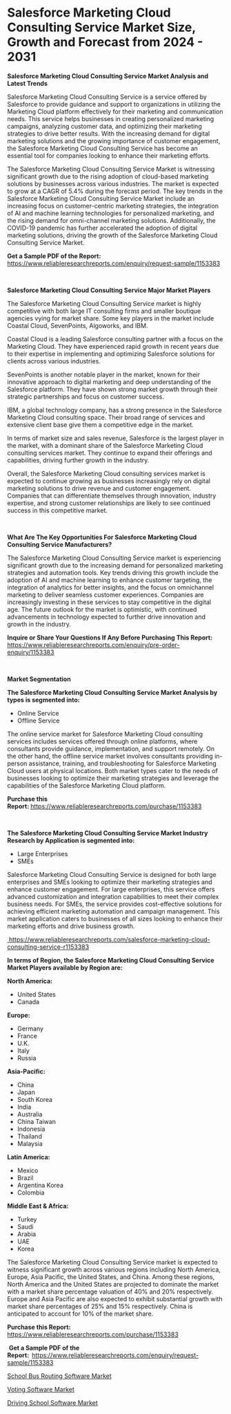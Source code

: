 <p><h1>Salesforce Marketing Cloud Consulting Service Market Size, Growth and Forecast from 2024 - 2031</h1></p><p><strong>Salesforce Marketing Cloud Consulting Service Market Analysis and Latest Trends</strong></p>
<p><p>Salesforce Marketing Cloud Consulting Service is a service offered by Salesforce to provide guidance and support to organizations in utilizing the Marketing Cloud platform effectively for their marketing and communication needs. This service helps businesses in creating personalized marketing campaigns, analyzing customer data, and optimizing their marketing strategies to drive better results. With the increasing demand for digital marketing solutions and the growing importance of customer engagement, the Salesforce Marketing Cloud Consulting Service has become an essential tool for companies looking to enhance their marketing efforts.</p><p>The Salesforce Marketing Cloud Consulting Service Market is witnessing significant growth due to the rising adoption of cloud-based marketing solutions by businesses across various industries. The market is expected to grow at a CAGR of 5.4% during the forecast period. The key trends in the Salesforce Marketing Cloud Consulting Service Market include an increasing focus on customer-centric marketing strategies, the integration of AI and machine learning technologies for personalized marketing, and the rising demand for omni-channel marketing solutions. Additionally, the COVID-19 pandemic has further accelerated the adoption of digital marketing solutions, driving the growth of the Salesforce Marketing Cloud Consulting Service Market.</p></p>
<p><strong>Get a Sample PDF of the Report:&nbsp;</strong> <a href="https://www.reliableresearchreports.com/enquiry/request-sample/1153383">https://www.reliableresearchreports.com/enquiry/request-sample/1153383</a></p>
<p>&nbsp;</p>
<p><strong>Salesforce Marketing Cloud Consulting Service Major Market Players</strong></p>
<p><p>The Salesforce Marketing Cloud Consulting Service market is highly competitive with both large IT consulting firms and smaller boutique agencies vying for market share. Some key players in the market include Coastal Cloud, SevenPoints, Algoworks, and IBM.</p><p>Coastal Cloud is a leading Salesforce consulting partner with a focus on the Marketing Cloud. They have experienced rapid growth in recent years due to their expertise in implementing and optimizing Salesforce solutions for clients across various industries.</p><p>SevenPoints is another notable player in the market, known for their innovative approach to digital marketing and deep understanding of the Salesforce platform. They have shown strong market growth through their strategic partnerships and focus on customer success.</p><p>IBM, a global technology company, has a strong presence in the Salesforce Marketing Cloud consulting space. Their broad range of services and extensive client base give them a competitive edge in the market.</p><p>In terms of market size and sales revenue, Salesforce is the largest player in the market, with a dominant share of the Salesforce Marketing Cloud consulting services market. They continue to expand their offerings and capabilities, driving further growth in the industry.</p><p>Overall, the Salesforce Marketing Cloud consulting services market is expected to continue growing as businesses increasingly rely on digital marketing solutions to drive revenue and customer engagement. Companies that can differentiate themselves through innovation, industry expertise, and strong customer relationships are likely to see continued success in this competitive market.</p></p>
<p>&nbsp;</p>
<p><strong>What Are The Key Opportunities For Salesforce Marketing Cloud Consulting Service Manufacturers?</strong></p>
<p><p>The Salesforce Marketing Cloud Consulting Service market is experiencing significant growth due to the increasing demand for personalized marketing strategies and automation tools. Key trends driving this growth include the adoption of AI and machine learning to enhance customer targeting, the integration of analytics for better insights, and the focus on omnichannel marketing to deliver seamless customer experiences. Companies are increasingly investing in these services to stay competitive in the digital age. The future outlook for the market is optimistic, with continued advancements in technology expected to further drive innovation and growth in the industry.</p></p>
<p><strong>Inquire or Share Your Questions If Any Before Purchasing This Report:</strong> <a href="https://www.reliableresearchreports.com/enquiry/pre-order-enquiry/1153383">https://www.reliableresearchreports.com/enquiry/pre-order-enquiry/1153383</a></p>
<p>&nbsp;</p>
<p><strong>Market Segmentation</strong></p>
<p><strong>The Salesforce Marketing Cloud Consulting Service Market Analysis by types is segmented into:</strong></p>
<p><ul><li>Online Service</li><li>Offline Service</li></ul></p>
<p><p>The online service market for Salesforce Marketing Cloud consulting services includes services offered through online platforms, where consultants provide guidance, implementation, and support remotely. On the other hand, the offline service market involves consultants providing in-person assistance, training, and troubleshooting for Salesforce Marketing Cloud users at physical locations. Both market types cater to the needs of businesses looking to optimize their marketing strategies and leverage the capabilities of the Salesforce Marketing Cloud platform.</p></p>
<p><strong>Purchase this Report:&nbsp;</strong><a href="https://www.reliableresearchreports.com/purchase/1153383">https://www.reliableresearchreports.com/purchase/1153383</a></p>
<p>&nbsp;</p>
<p><strong>The Salesforce Marketing Cloud Consulting Service Market Industry Research by Application is segmented into:</strong></p>
<p><ul><li>Large Enterprises</li><li>SMEs</li></ul></p>
<p><p>Salesforce Marketing Cloud Consulting Service is designed for both large enterprises and SMEs looking to optimize their marketing strategies and enhance customer engagement. For large enterprises, this service offers advanced customization and integration capabilities to meet their complex business needs. For SMEs, the service provides cost-effective solutions for achieving efficient marketing automation and campaign management. This market application caters to businesses of all sizes looking to enhance their marketing efforts and drive business growth.</p></p>
<p><a href="https://www.reliableresearchreports.com/salesforce-marketing-cloud-consulting-service-r1153383">&nbsp;https://www.reliableresearchreports.com/salesforce-marketing-cloud-consulting-service-r1153383</a></p>
<p><strong>In terms of Region, the Salesforce Marketing Cloud Consulting Service Market Players available by Region are:</strong></p>
<p>
    <p> <strong> North America: </strong>
        <ul>
            <li>United States</li>
            <li>Canada</li>
        </ul>
        </p> 
    <p> <strong> Europe: </strong>
        <ul>
            <li>Germany</li>
            <li>France</li>
            <li>U.K.</li>
            <li>Italy</li>
            <li>Russia</li>
        </ul>
        </p> 
    <p> <strong> Asia-Pacific: </strong>
        <ul>
            <li>China</li>
            <li>Japan</li>
            <li>South Korea</li>
            <li>India</li>
            <li>Australia</li>
            <li>China Taiwan</li>
            <li>Indonesia</li>
            <li>Thailand</li>
            <li>Malaysia</li>
        </ul>
        </p> 
    <p> <strong> Latin America: </strong>
        <ul>
            <li>Mexico</li>
            <li>Brazil</li>
            <li>Argentina Korea</li>
            <li>Colombia</li>
        </ul>
        </p> 
    <p> <strong> Middle East & Africa: </strong>
        <ul>
            <li>Turkey</li>
            <li>Saudi</li>
            <li>Arabia</li>
            <li>UAE</li>
            <li>Korea</li>
        </ul>
    </p>
    </p>
<p><p>The Salesforce Marketing Cloud Consulting Service market is expected to witness significant growth across various regions including North America, Europe, Asia Pacific, the United States, and China. Among these regions, North America and the United States are projected to dominate the market with a market share percentage valuation of 40% and 20% respectively. Europe and Asia Pacific are also expected to exhibit substantial growth with market share percentages of 25% and 15% respectively. China is anticipated to account for 10% of the market share.</p></p>
<p><strong>Purchase this Report: </strong><a href="https://www.reliableresearchreports.com/purchase/1153383">https://www.reliableresearchreports.com/purchase/1153383</a></p>
<p>&nbsp;<strong>Get a Sample PDF of the Report:&nbsp;&nbsp;</strong><a href="https://www.reliableresearchreports.com/enquiry/request-sample/1153383">https://www.reliableresearchreports.com/enquiry/request-sample/1153383</a></p>
<p><strong></strong></p>
<p><p><a href="https://github.com/sardarp081/Market-Research-Report-List-1/blob/main/school-bus-routing-software-market.md">School Bus Routing Software Market</a></p><p><a href="https://github.com/gcimaudf65/Market-Research-Report-List-1/blob/main/voting-software-market.md">Voting Software Market</a></p><p><a href="https://github.com/waylose1223/Market-Research-Report-List-1/blob/main/driving-school-software-market.md">Driving School Software Market</a></p></p>